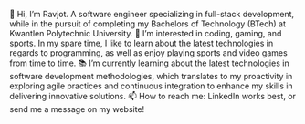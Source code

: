 👋 Hi, I’m Ravjot. A software engineer specializing in full-stack development, while in the pursuit of completing my Bachelors of Technology (BTech) at Kwantlen Polytechnic University.
👀 I’m interested in coding, gaming, and sports. In my spare time, I like to learn about the latest technologies in regards to programming, as well as enjoy playing sports and video games from time to time.
📚 I’m currently learning about the latest technologies in software development methodologies, which translates to my proactivity in exploring agile practices and continuous integration to enhance my skills in delivering innovative solutions.
📫 How to reach me: LinkedIn works best, or send me a message on my website!



